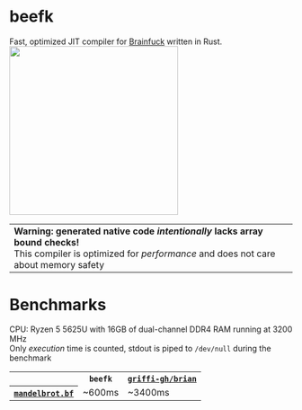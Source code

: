 <h1>beefk</h1>
Fast, optimized JIT compiler for <a href="https://esolangs.org/wiki/Brainfuck">Brainfuck</a> written in Rust.

<image src=".assets/m.png" height="300">

<table><tr><td>
  <div>
    <b>Warning: generated native code <i>intentionally</i> lacks array bound checks!</b><br>
    This compiler is optimized for <i>performance</i> and does not care about memory safety
  </div>
</td><tr></table>

<h1>Benchmarks</h1>

CPU: Ryzen 5 5625U with 16GB of dual-channel DDR4 RAM running at 3200 MHz\
Only <i>execution</i> time is counted, stdout is piped to `/dev/null` during the benchmark

<table>
  <tr>
    <th></th>
    <th><b><code>beefk</code></b></th>
    <th><a href="https://github.com/griffi-gh/brian"><code>griffi-gh/brian</code></a></th>
  </tr>
  <tr>
    <th><a href=".bf/mandelbrot.bf"><code>mandelbrot.bf</code></a></th>
    <td>~600ms</td>
    <td>~3400ms</td>
  <tr>
</table>
